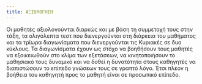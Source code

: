 ```yaml
---
title: ΑΞΙΟΛΟΓΗΣΗ
---
```


Οι μαθητές αξιολογούνται διαρκώς και με βάση τη συμμετοχή τους στην τάξη, τα ολιγόλεπτα τεστ που διενεργούνται στη διάρκεια του μαθήματος και τα τρίωρα διαγωνίσματα που διενεργούνται τις Κυριακές σε δυο κύκλους. Τα διαγωνίσματα έχουν ως στόχο να βοηθήσουν τους μαθητές να εξοικειωθούν στο κλίμα των εξετάσεων, να κινητοποιήσουν το μαθησιακό τους δυναμικό και να δοθεί η δυνατότητα στους καθηγητές να διαπιστώσουν το επίπεδο γνώσεων τους σε γραπτό λόγο. Έτσι πλέον η βοήθεια του καθηγητή προς το μαθητή είναι σε προσωπικό επίπεδο.

